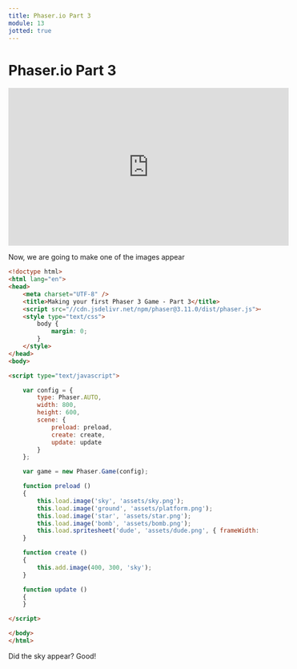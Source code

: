 ```yaml
---
title: Phaser.io Part 3
module: 13
jotted: true
---
```


# Phaser.io Part 3

<iframe width="560" height="315" src="https://www.youtube.com/embed/tz2UBmQnoBI" frameborder="0" allow="accelerometer; autoplay; encrypted-media; gyroscope; picture-in-picture" allowfullscreen></iframe>

Now, we are going to make one of the images appear

```html
<!doctype html> 
<html lang="en"> 
<head> 
    <meta charset="UTF-8" />
    <title>Making your first Phaser 3 Game - Part 3</title>
    <script src="//cdn.jsdelivr.net/npm/phaser@3.11.0/dist/phaser.js"></script>
    <style type="text/css">
        body {
            margin: 0;
        }
    </style>
</head>
<body>

<script type="text/javascript">

    var config = {
        type: Phaser.AUTO,
        width: 800,
        height: 600,
        scene: {
            preload: preload,
            create: create,
            update: update
        }
    };

    var game = new Phaser.Game(config);

    function preload ()
    {
        this.load.image('sky', 'assets/sky.png');
        this.load.image('ground', 'assets/platform.png');
        this.load.image('star', 'assets/star.png');
        this.load.image('bomb', 'assets/bomb.png');
        this.load.spritesheet('dude', 'assets/dude.png', { frameWidth: 32, frameHeight: 48 });
    }

    function create ()
    {
        this.add.image(400, 300, 'sky');
    }

    function update ()
    {
    }

</script>

</body>
</html>
```

Did the sky appear?  Good!